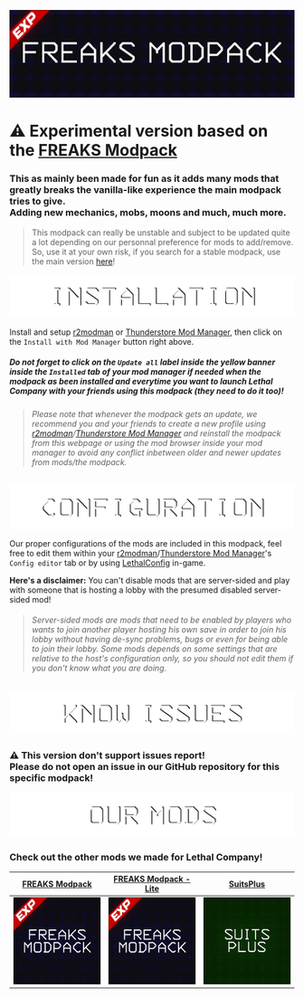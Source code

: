 ![banner.png](https://raw.githubusercontent.com/FREAKS-Network/LC-Modpack/experimental/.github/assets/img/banner.png)

# ⚠️ Experimental version based on the [FREAKS Modpack](https://thunderstore.io/c/lethal-company/p/FREAKS/FREAKS_Modpack/) 

### This as mainly been made for fun as it adds many mods that greatly breaks the vanilla-like experience the main modpack tries to give. <br> Adding new mechanics, mobs, moons and much, much more.

> This modpack can really be unstable and subject to be updated quite a lot depending on our personnal preference for mods to add/remove. So, use it at your own risk, if you search for a stable modpack, use the main version [here](https://thunderstore.io/c/lethal-company/p/FREAKS/FREAKS_Modpack/)!

![installation.png](https://raw.githubusercontent.com/FREAKS-Network/LC-Modpack/experimental/.github/assets/img/installation.png)

Install and setup [r2modman](https://thunderstore.io/c/lethal-company/p/ebkr/r2modman/) or [Thunderstore Mod Manager](https://www.overwolf.com/app/thunderstore-thunderstore_mod_manager), then click on the `Install with Mod Manager` button right above.

##### Do not forget to click on the `Update all` label inside the yellow banner inside the `Installed` tab of your mod manager if needed when the modpack as been installed and everytime you want to launch Lethal Company with your friends using this modpack (they need to do it too)!

> ###### Please note that whenever the modpack gets an update, we recommend you and your friends to create a new profile using [r2modman](https://thunderstore.io/c/lethal-company/p/ebkr/r2modman/)/[Thunderstore Mod Manager](https://www.overwolf.com/app/thunderstore-thunderstore_mod_manager) and reinstall the modpack from this webpage or using the mod browser inside your mod manager to avoid any conflict inbetween older and newer updates from mods/the modpack.

![configuration.png](https://raw.githubusercontent.com/FREAKS-Network/LC-Modpack/experimental/.github/assets/img/configuration.png)

Our proper configurations of the mods are included in this modpack, feel free to edit them within your [r2modman](https://thunderstore.io/c/lethal-company/p/ebkr/r2modman/)/[Thunderstore Mod Manager](https://www.overwolf.com/app/thunderstore-thunderstore_mod_manager)'s `Config editor` tab or by using [LethalConfig](https://thunderstore.io/c/lethal-company/p/AinaVT/LethalConfig/) in-game.

**Here's a disclaimer:** You can't disable mods that are server-sided and play with someone that is hosting a lobby with the presumed disabled server-sided mod!

> ###### Server-sided mods are mods that need to be enabled by players who wants to join another player hosting his own save in order to join his lobby without having de-sync problems, bugs or even for being able to join their lobby. Some mods depends on some settings that are relative to the host's configuration only, so you should not edit them if you don't know what you are doing.

![known_issues.png](https://raw.githubusercontent.com/FREAKS-Network/LC-Modpack/experimental/.github/assets/img/known_issues.png)

### ⚠️ This version don't support issues report! <br> Please do not open an issue in our GitHub repository for this specific modpack!

![our_mods.png](https://raw.githubusercontent.com/FREAKS-Network/LC-Modpack/experimental/.github/assets/img/our_mods.png)

### Check out the other mods we made for Lethal Company!

| **[FREAKS Modpack](https://thunderstore.io/c/lethal-company/p/FREAKS/FREAKS_Modpack/)** | **[FREAKS Modpack - Lite](https://thunderstore.io/c/lethal-company/p/FREAKS/FREAKS_Modpack_Lite/)** | **[SuitsPlus](https://thunderstore.io/c/lethal-company/p/FREAKS/SuitsPlus/)** |
| :--------: | :--------: | :--------: |
| [<img src="https://raw.githubusercontent.com/FREAKS-Network/LC-Modpack/master/icon.png" alt="freaks_modpack" width="200"/>](https://thunderstore.io/c/lethal-company/p/FREAKS/FREAKS_Modpack/) | [<img src="https://raw.githubusercontent.com/FREAKS-Network/LC-Modpack/lite/icon.png" alt="freaks_modpack_lite" width="200"/>](https://thunderstore.io/c/lethal-company/p/FREAKS/FREAKS_Modpack_Lite/) | [<img src="https://raw.githubusercontent.com/FREAKS-Network/LC-SuitsPlus/master/icon.png" alt="suits_plus" width="200"/>](https://thunderstore.io/c/lethal-company/p/FREAKS/SuitsPlus/) |
